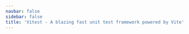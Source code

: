 ```yaml
---
navbar: false
sidebar: false
title: 'Vitest - A blazing fast unit test framework powered by Vite'
---
```


<Home />
